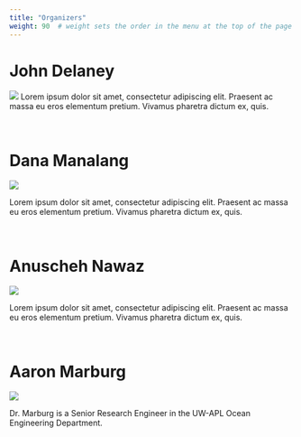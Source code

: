 ```yaml
---
title: "Organizers"
weight: 90  # weight sets the order in the menu at the top of the page
---
```



# John Delaney

![](../images/mola_mola.jpg#floatleft)
Lorem ipsum dolor sit amet, consectetur adipiscing elit. Praesent ac massa eu eros elementum pretium. Vivamus pharetra dictum ex, quis.

<br style="clear: both;" />


# Dana Manalang

![](../images/mola_mola.jpg#floatright)

Lorem ipsum dolor sit amet, consectetur adipiscing elit. Praesent ac massa eu eros elementum pretium. Vivamus pharetra dictum ex, quis.

<br style="clear: both;" />


# Anuscheh Nawaz

![](../images/mola_mola.jpg#floatleft)

Lorem ipsum dolor sit amet, consectetur adipiscing elit. Praesent ac massa eu eros elementum pretium. Vivamus pharetra dictum ex, quis.

<br style="clear: both;" />

# Aaron Marburg

![](../images/marburg_aaron_thumb.jpg#floatright)

Dr. Marburg is a Senior Research Engineer in the UW-APL Ocean Engineering Department.

<br style="clear: both;" />
